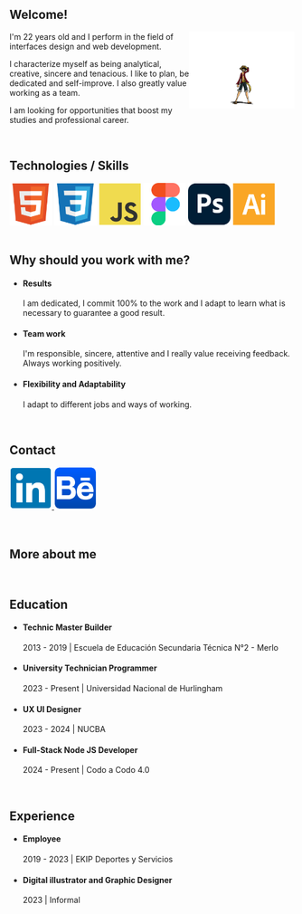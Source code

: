 
<section>
  <h1>Welcome! </h1>
  <img align="right" src="https://github.com/lucasnrodriguez/lucasnrodriguez/blob/main/luffy.gif" height="135px">

  <p>I'm 22 years old and I perform in the field of interfaces design and web development.</p>
  <p>I characterize myself as being analytical, creative, sincere and tenacious. I like to plan, be dedicated and self-improve. I also greatly value working as a team.</p>
  <p>I am looking for opportunities that boost my studies and professional career.</p>
  
</section>

<br>

<section>
  <h2>Technologies / Skills</h2>
  <div>
    <img src="https://github.com/devicons/devicon/blob/master/icons/html5/html5-original.svg" height="75px" alt="HTML5" title="HTML5">
    <img src="https://github.com/devicons/devicon/blob/master/icons/css3/css3-original.svg" height="75px" alt="CSS3" title="CSS3">
    <img src="https://github.com/devicons/devicon/blob/master/icons/javascript/javascript-original.svg" height="75px" alt="JavaScript" title="JavaScript">
    <img src="https://github.com/devicons/devicon/blob/master/icons/figma/figma-original.svg" height="75px" alt="Figma" title="Figma">
    <img src="https://github.com/devicons/devicon/blob/master/icons/photoshop/photoshop-plain.svg" height="75px" alt="Photoshop" title="Photoshop">
    <img src="https://github.com/devicons/devicon/blob/master/icons/illustrator/illustrator-plain.svg" height="75px" alt="Illustrator" title="Illustrator">
  </div>
</section>

<br>

<section>
  <h2>Why should you work with me?</h2>
  <ul>
    <li>
      <h4>Results</h4>
      <p>I am dedicated, I commit 100% to the work and I adapt to learn what is necessary to guarantee a good result.</p>
    </li>
    <li>
      <h4>Team work</h4>
      <p>I'm responsible, sincere, attentive and I really value receiving feedback. Always working positively.</p>
    </li>
    <li>
      <h4>Flexibility and Adaptability</h4>
      <p>I adapt to different jobs and ways of working.</p>
    </li>
  </ul>
</section>

<br>

<section>
  <h2>Contact</h2>
  <a href="https://www.linkedin.com/in/lucasnrodriguez/" target="_blank">
    <img src="https://github.com/devicons/devicon/blob/master/icons/linkedin/linkedin-original.svg" height="75px" alt="Linkedin" title="Go to my linkedin profile">
  </a> 
  <a href="https://www.behance.net/lucasnahuelrodriguez" target="_blank">
    <img src="https://github.com/devicons/devicon/blob/master/icons/behance/behance-original.svg" height="75px" alt="Behance" title="Go to my behance profile">
  </a> 
</section>

<br>

<br>

<section>
  <h1>More about me</h1>
  
  <br>
  
  <h2>Education</h2>
  <ul>
    <li>
      <h4>Technic Master Builder</h4>
      <p>2013 - 2019 | Escuela de Educación Secundaria Técnica N°2 - Merlo</p>
    </li>
    <li>
      <h4>University Technician Programmer</h4>
      <p>2023 - Present | Universidad Nacional de Hurlingham</p>
    </li>
    <li>
      <h4>UX UI Designer</h4>
      <p>2023 - 2024 | NUCBA</p>
    </li>
    <li>
      <h4>Full-Stack Node JS Developer</h4>
      <p>2024 - Present | Codo a Codo 4.0</p>
    </li>
  </ul>

  <br>
  
  <h2>Experience</h2>
  <ul>
    <li>
      <h4>Employee</h4>
      <p>2019 - 2023 | EKIP Deportes y Servicios</p>
    </li>
    <li>      
      <h4>Digital illustrator and Graphic Designer</h4>
      <p>2023 | Informal</p>
    </li>
  </ul>
</section>




<!---
lucasnrodriguez/lucasnrodriguez is a ✨ special ✨ repository because its `README.md` (this file) appears on your GitHub profile.
You can click the Preview link to take a look at your changes.
--->
